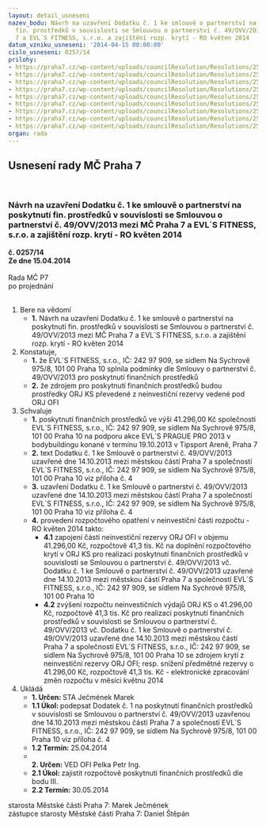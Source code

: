 ```yaml
---
layout: detail_usneseni
nazev_bodu: Návrh na uzavření Dodatku č. 1 ke smlouvě o partnerství na poskytnutí
  fin. prostředků v souvislosti se Smlouvou o partnerství č. 49/OVV/2013 mezi MČ Praha
  7 a EVL´S FITNESS, s.r.o. a zajištění rozp. krytí - RO květen 2014
datum_vzniku_usneseni: '2014-04-15 00:00:00'
cislo_usneseni: 0257/14
prilohy:
- https://praha7.cz/wp-content/uploads/councilResolution/Resolutions/25124/18-14-evls_fitness_dodatek_c1_plneni_2013.pdf
- https://praha7.cz/wp-content/uploads/councilResolution/Resolutions/25124/18-14-evls_prague_pro_2013.pdf
- https://praha7.cz/wp-content/uploads/councilResolution/Resolutions/25124/18-14-evls_prague_pro_2013_2.pdf
- https://praha7.cz/wp-content/uploads/councilResolution/Resolutions/25124/18-14-dodatek_c1_evls_fitness_evls_prague_pro_19_10_2013.doc
- https://praha7.cz/wp-content/uploads/councilResolution/Resolutions/25124/18-14-49_ovv_2013_evls_fitness.pdf
- https://praha7.cz/wp-content/uploads/councilResolution/Resolutions/25124/18-14-or_evls_fitness_dodatek_c1.pdf
- https://praha7.cz/wp-content/uploads/councilResolution/Resolutions/25124/18-14-dph_evls_fitness_dodatek_c1.pdf
- https://praha7.cz/wp-content/uploads/councilResolution/Resolutions/25124/18-14-evls_prague_pro_2013_0768_13_07_10_2013.doc
- https://praha7.cz/wp-content/uploads/councilResolution/Resolutions/25124/18-14-usneseni_zmc_073_k_materialu.doc
organ: rada
---
```

<div id="ucUsn_pList" class="usn">
	<span><h2>Usnesení rady MČ Praha 7 </h2>
<br></span><div class="standBody">
<span><h3>Návrh na uzavření Dodatku č. 1 ke smlouvě o partnerství na poskytnutí fin. prostředků v souvislosti se Smlouvou o partnerství č. 49/OVV/2013 mezi MČ Praha 7 a EVL´S FITNESS, s.r.o. a zajištění rozp. krytí - RO květen 2014</h3></span><div class="center">
		<strong>č. 0257/14</strong><br>
	</div>
<div class="center">
		<strong>Ze dne 15.04.2014</strong><br><br>
	</div>Rada MČ P7<br> po projednání<br><br><ol>
<li>Bere na vědomí<ul><li>
<strong>1.</strong> Návrh na uzavření Dodatku č. 1 ke smlouvě o partnerství na poskytnutí fin. prostředků v souvislosti se Smlouvou o partnerství č. 49/OVV/2013 mezi MČ Praha 7 a EVL´S FITNESS, s.r.o. a zajištění rozp. krytí - RO květen 2014</li></ul>
</li>
<li>Konstatuje,<ul>
<li>
<strong>1.</strong> že EVL´S FITNESS, s.r.o., IČ: 242 97 909, se sídlem Na Sychrově 975/8, 101 00 Praha 10 splnila podmínky dle Smlouvy o partnerství č. 49/OVV/2013 pro poskytnutí finančních prostředků</li>
<li>
<strong>2.</strong> že zdrojem pro poskytnutí finančních prostředků budou prostředky ORJ KS převedené z neinvestiční rezervy vedené pod ORJ OFI</li>
</ul>
</li>
<li>Schvaluje<ul>
<li>
<strong>1.</strong> poskytnutí finančních prostředků ve výši 41.296,00 Kč společnosti EVL´S FITNESS, s.r.o., IČ: 242 97 909, se sídlem Na Sychrově 975/8, 101 00 Praha 10 na podporu akce EVL´S PRAGUE PRO 2013 v bodybuildingu konané v termínu 19.10.2013 v Tipsport Areně, Praha 7</li>
<li>
<strong>2.</strong> text Dodatku č. 1 ke Smlouvě o partnerství č. 49/OVV/2013 uzavřené dne 14.10.2013 mezi městskou částí Praha 7 a společností EVL´S FITNESS, s.r.o., IČ: 242 97 909, se sídlem Na Sychrově 975/8, 101 00 Praha 10 viz příloha č. 4</li>
<li>
<strong>3.</strong> uzavření Dodatku č. 1 ke Smlouvě o partnerství č. 49/OVV/2013 uzavřené dne 14.10.2013 mezi městskou částí Praha 7 a společností EVL´S FITNESS, s.r.o., IČ: 242 97 909, se sídlem Na Sychrově 975/8, 101 00 Praha 10 viz příloha č. 4</li>
<li>
<strong>4.</strong> provedení rozpočtového opatření v neinvestiční části rozpočtu - RO květen 2014 takto:<ul>
<li>
<strong>4.1</strong> zapojení části neinvestiční rezervy ORJ OFI v objemu 41.296,00 Kč, rozpočtově 41,3 tis. Kč na doplnění rozpočtového krytí v ORJ KS pro realizaci poskytnutí finančních prostředků v souvislosti se Smlouvou o partnerství č. 49/OVV/2013 vč. Dodatku č. 1 ke Smlouvě o partnerství č. 49/OVV/2013 uzavřené dne 14.10.2013 mezi městskou částí Praha 7 a společností EVL´S FITNESS, s.r.o., IČ: 242 97 909, se sídlem Na Sychrově 975/8, 101 00 Praha 10</li>
<li>
<strong>4.2</strong> zvýšení rozpočtu neinvestičních výdajů ORJ KS o 41.296,00 Kč, rozpočtově 41,3 tis. Kč pro realizaci poskytnutí finančních prostředků v souvislosti se Smlouvou o partnerství č. 49/OVV/2013 vč. Dodatku č. 1 ke Smlouvě o partnerství č. 49/OVV/2013 uzavřené dne 14.10.2013 mezi městskou částí Praha 7 a společností EVL´S FITNESS, s.r.o., IČ: 242 97 909, se sídlem Na Sychrově 975/8, 101 00 Praha 10 se zdrojem krytí z neinvestiční rezervy ORJ OFI; resp. snížení předmětné rezervy o 41.296,00 Kč, rozpočtově 41,3 tis. Kč - elektronické zpracování změn rozpočtu v měsíci květnu 2014</li>
</ul>
</li>
</ul>
</li>
<li>Ukládá<ul>
<li>
<strong>1. Určen: </strong>STA Ječmének Marek</li>
<li>
<strong>1.1 Úkol: </strong>podepsat Dodatek č. 1 na poskytnutí finančních prostředků v souvislosti se Smlouvou o partnerství č. 49/OVV/2013 uzavřenou dne 14.10.2013 mezi městskou částí Praha 7 a společností EVL´S FITNESS, s.r.o., IČ: 242 97 909, se sídlem Na Sychrově 975/8, 101 00 Praha 10 viz příloha č. 4</li>
<li>
<strong>1.2 Termín: </strong>25.04.2014</li>
<li>
<strong><br>2. Určen: </strong>VED OFI Pelka Petr Ing.</li>
<li>
<strong>2.1 Úkol: </strong>zajistit rozpočtově poskytnutí finančních prostředků dle bodu III.</li>
<li>
<strong>2.2 Termín: </strong>30.05.2014</li>
</ul>
</li>
</ol>starosta Městské části Praha 7: Marek Ječmének<br>zástupce starosty Městské části Praha 7: Daniel Štěpán 
</div>
</div>